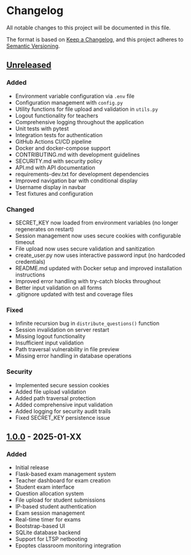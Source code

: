 # Changelog

All notable changes to this project will be documented in this file.

The format is based on [Keep a Changelog](https://keepachangelog.com/en/1.0.0/),
and this project adheres to [Semantic Versioning](https://semver.org/spec/v2.0.0.html).

## [Unreleased]

### Added
- Environment variable configuration via `.env` file
- Configuration management with `config.py`
- Utility functions for file upload and validation in `utils.py`
- Logout functionality for teachers
- Comprehensive logging throughout the application
- Unit tests with pytest
- Integration tests for authentication
- GitHub Actions CI/CD pipeline
- Docker and docker-compose support
- CONTRIBUTING.md with development guidelines
- SECURITY.md with security policy
- API.md with API documentation
- requirements-dev.txt for development dependencies
- Improved navigation bar with conditional display
- Username display in navbar
- Test fixtures and configuration

### Changed
- SECRET_KEY now loaded from environment variables (no longer regenerates on restart)
- Session management now uses secure cookies with configurable timeout
- File upload now uses secure validation and sanitization
- create_user.py now uses interactive password input (no hardcoded credentials)
- README.md updated with Docker setup and improved installation instructions
- Improved error handling with try-catch blocks throughout
- Better input validation on all forms
- .gitignore updated with test and coverage files

### Fixed
- Infinite recursion bug in `distribute_questions()` function
- Session invalidation on server restart
- Missing logout functionality
- Insufficient input validation
- Path traversal vulnerability in file preview
- Missing error handling in database operations

### Security
- Implemented secure session cookies
- Added file upload validation
- Added path traversal protection
- Added comprehensive input validation
- Added logging for security audit trails
- Fixed SECRET_KEY persistence issue

## [1.0.0] - 2025-01-XX

### Added
- Initial release
- Flask-based exam management system
- Teacher dashboard for exam creation
- Student exam interface
- Question allocation system
- File upload for student submissions
- IP-based student authentication
- Exam session management
- Real-time timer for exams
- Bootstrap-based UI
- SQLite database backend
- Support for LTSP netbooting
- Epoptes classroom monitoring integration

[Unreleased]: https://github.com/mfscpayload-690/ExamNetShield/compare/v1.0.0...HEAD
[1.0.0]: https://github.com/mfscpayload-690/ExamNetShield/releases/tag/v1.0.0
